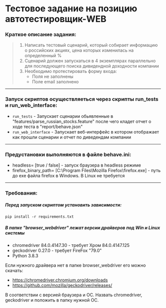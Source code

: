 # Тестовое задание на позицию автотестировщик-WEB

### Краткое описание задания:

  > 1. Написать тестовый сценарий, который собирает информацию о российских акциях, цена которых изменилась на определенный %
  > 2. Сценарий должен запускаться в 4 экземплярах параллельно для последующего поиска дивидендной доходности компании
  > 3. Необходимо протестировать форму входа: 
  >    - Поля не заполнены
  >    - Поле email заполнено

***

### Запуск скриптов осуществляеться через скрипты run_tests и run_web_interface:
  - `run_tests` - Запускает сценарии обьявленные в "features/parse_russian_stocks.feature" после чего кладет отчет о ходе теста в "report/behave.json"
  - `run_web_interface` - Запускает веб-интерфейс в котором отображает как прошли сценарии и отчет по диведендам компании

***

### Предустановки выполняются в файле behave.ini:
 - headless= [true / false] - запуск браузера в headless режиме
 - firefox_binary_path= [C:\Program Files\Mozilla Firefox\firefox.exe] - путь до exe файла firefox в Windows. В Linux не требуется  
***
### Требования:

##### Перед запуском скриптом установить зависимости: 
```
pip install -r requirements.txt
```

##### В папке "browser_webdriver" лежат версии драйверов под Win и Linux системы
  - chromedriver 84.0.4147.30 - требует Хром 84.0.4147.125
  - geckodriver 0.27.0 - требует FireFox "79.0"
  - Python 3.8.3

Если нужного драйвера нет в папке browser_webdriver 
его можно скачать:
   - https://chromedriver.chromium.org/downloads 
   - https://github.com/mozilla/geckodriver/releases/
   
В соответствии с версией браузера и ОС. 
Назвать chromedriver, geckodriver и положить в папку нужной ОС.